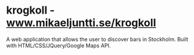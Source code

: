 # krogkoll - www.mikaeljuntti.se/krogkoll
A web application that allows the user to discover bars in Stockholm. Built with HTML/CSS/JQuery/Google Maps API.
